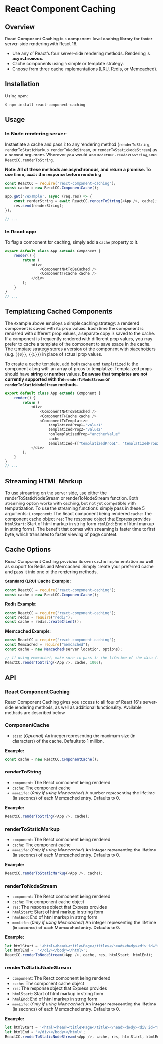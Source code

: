 # React Component Caching

## Overview
React Component Caching is a component-level caching library for faster server-side rendering with React 16.  
- Use any of React's four server-side rendering methods. Rendering is **asynchronous**.
- Cache components using a simple or template strategy.
- Choose from three cache implementations (LRU, Redis, or Memcached).

## Installation
Using npm:
```shell
$ npm install react-component-caching
```

## Usage
### In Node rendering server:
Instantiate a cache and pass it to any rendering method (`renderToString`, `renderToStaticMarkup`, `renderToNodeStream`, or `renderToStaticNodeStream`) as a second argument. Wherever you would use `ReactDOM.renderToString`, use `ReactCC.renderToString`.

**Note: All of these methods are asynchronous, and return a promise. To use them, `await` the response before rendering**
```javascript
const ReactCC = require("react-component-caching");
const cache = new ReactCC.ComponentCache();

app.get('/example', async (req,res) => {
    const renderString = await ReactCC.renderToString(<App />, cache);
    res.send(renderString);
});

// ...
```

### In React app:
To flag a component for caching, simply add a `cache` property to it. 

```javascript
export default class App extends Component {
    render() {
        return (
            <div>
                <ComponentNotToBeCached />
                <ComponentToCache cache />
            </div>
        );
    }
}
// ...
```

## Templatizing Cached Components
The example above employs a simple caching strategy: a rendered component is saved with its prop values. Each time the component is rendered with different prop values, a separate copy is saved to the cache. If a component is frequently rendered with different prop values, you may prefer to cache a template of the component to save space in the cache. The template strategy stores a version of the component with placeholders (e.g. `{{0}}`, `{{1}}`) in place of actual prop values. 

To create a cache template, add both `cache` and `templatized` to the component along with an array of props to templatize. Templatized props should have **string** or **number** values. **Be aware that templates are not currently supported with the `renderToNodeStream` or `renderToStaticNodeStream` methods.**

```javascript
export default class App extends Component {
    render() {
        return (
            <div>
                <ComponentNotToBeCached />
                <ComponentToCache cache />
                <ComponentToTemplatize
                    templatizedProp1="value1"
                    templatizedProp2="value2"
                    nonTemplatizedProp="anotherValue"
                    cache
                    templatized={["templatizedProp1", "templatizedProp2"]} />
            </div>
        );
    }
}
// ...
```
## Streaming HTML Markup
To use streaming on the server side, use either the renderToStaticNodeStream or renderToNodeStream function. Both streaming option works with caching, but not yet compatible with templatization. To use the streaming functions, simply pass in these 5 arguments:
(
`component`: The React component being rendered
`cache`: The component cache object
`res`: The response object that Express provides
`htmlStart`: Start of html markup in string form
`htmlEnd`: End of html markup in string form
).
The benefit that comes with streaming is faster time to first byte, which translates to faster viewing of page content. 

## Cache Options
React Component Caching provides its own cache implementation as well as support for Redis and Memcached. Simply create your preferred cache and pass it into one of the rendering methods.

**Standard (LRU) Cache Example:**

```javascript
const ReactCC = require("react-component-caching");
const cache = new ReactCC.ComponentCache();
```

**Redis Example:**

```javascript
const ReactCC = require("react-component-caching");
const redis = require("redis");
const cache = redis.createClient();
```

**Memcached Example:**

```javascript
const ReactCC = require("react-component-caching");
const Memcached = require("memcached");
const cache = new Memcached(server location, options);

// If using Memcached, make sure to pass in the lifetime of the data (in seconds) as a number.
ReactCC.renderToString(<App />, cache, 1000);
```

## API

### React Component Caching
React Component Caching gives you access to all four of React 16's server-side rendering methods, as well as additional functionality. Available methods are described below.

### ComponentCache
- `size`: (*Optional*) An integer representing the maximum size (in characters) of the cache. Defaults to 1 million.

**Example:**
```javascript
const cache = new ReactCC.ComponentCache();
```

### renderToString
- `component`: The React component being rendered
- `cache`: The component cache
- `memLife`: (*Only if using Memcached*) A number representing the lifetime (in seconds) of each Memcached entry. Defaults to 0.

**Example:**
```javascript
ReactCC.renderToString(<App />, cache);
```

### renderToStaticMarkup
- `component`: The React component being rendered
- `cache`: The component cache
- `memLife`: (*Only if using Memcached*) An integer representing the lifetime (in seconds) of each Memcached entry. Defaults to 0.

**Example:**
```javascript
ReactCC.renderToStaticMarkup(<App />, cache);
```

### renderToNodeStream
- `component`: The React component being rendered
- `cache`: The component cache object
- `res`: The response object that Express provides
- `htmlStart`: Start of html markup in string form
- `htmlEnd`: End of html markup in string form
- `memLife`: (*Only if using Memcached*) An integer representing the lifetime (in seconds) of each Memcached entry. Defaults to 0.

**Example:**
```javascript
let htmlStart = '<html><head><title>Page</title></head><body><div id="react-root">';
let htmlEnd =  '</div></body></html>';
ReactCC.renderToNodeStream(<App />, cache, res, htmlStart, htmlEnd);
```

### renderToStaticNodeStream
- `component`: The React component being rendered
- `cache`: The component cache object
- `res`: The response object that Express provides
- `htmlStart`: Start of html markup in string form
- `htmlEnd`: End of html markup in string form
- `memLife`: (*Only if using Memcached*) An integer representing the lifetime (in seconds) of each Memcached entry. Defaults to 0.

**Example:**
```javascript
let htmlStart = '<html><head><title>Page</title></head><body><div id="react-root">';
let htmlEnd = '</div></body></html>';
ReactCC.renderToStaticNodeStream(<App />, cache, res, htmlStart, htmlEnd);
```
